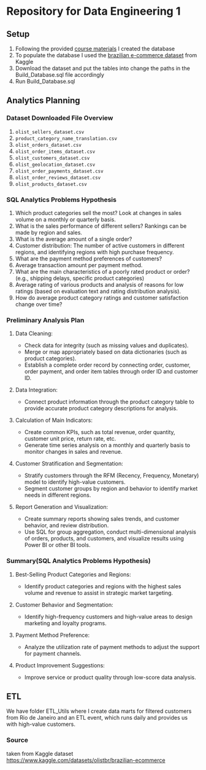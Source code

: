 # Repository for Data Engineering 1

## Setup 
1. Following the provided [course materials](https://ceu-economics-and-business.github.io/ECBS-5146-Different-Shapes-of-Data/01-intro/index.html) I created the database
2. To populate the database I used the [brazilian e-commerce dataset](https://www.kaggle.com/datasets/olistbr/brazilian-ecommerce) from Kaggle 
3. Download the dataset and put the tables into change the paths in the Build_Database.sql file accordingly
4. Run Build_Database.sql


## Analytics Planning


### Dataset Downloaded File Overview

1. `olist_sellers_dataset.csv`
2. `product_category_name_translation.csv`
3. `olist_orders_dataset.csv`
4. `olist_order_items_dataset.csv`
5. `olist_customers_dataset.csv`
6. `olist_geolocation_dataset.csv`
7. `olist_order_payments_dataset.csv`
8. `olist_order_reviews_dataset.csv`
9. `olist_products_dataset.csv`

### SQL Analytics Problems Hypothesis

1. Which product categories sell the most? Look at changes in sales volume on a monthly or quarterly basis.
2. What is the sales performance of different sellers? Rankings can be made by region and sales.
3. What is the average amount of a single order?
4. Customer distribution: The number of active customers in different regions, and identifying regions with high purchase frequency.
5. What are the payment method preferences of customers?
6. Average transaction amount per payment method.
7. What are the main characteristics of a poorly rated product or order? (e.g., shipping delays, specific product categories)
8. Average rating of various products and analysis of reasons for low ratings (based on evaluation text and rating distribution analysis).
9. How do average product category ratings and customer satisfaction change over time?

### Preliminary Analysis Plan

1. Data Cleaning:
   - Check data for integrity (such as missing values and duplicates).
   - Merge or map appropriately based on data dictionaries (such as product categories).
   - Establish a complete order record by connecting order, customer, order payment, and order item tables through order ID and customer ID.

2. Data Integration:
   - Connect product information through the product category table to provide accurate product category descriptions for analysis.

3. Calculation of Main Indicators:
   - Create common KPIs, such as total revenue, order quantity, customer unit price, return rate, etc.
   - Generate time series analysis on a monthly and quarterly basis to monitor changes in sales and revenue.

4. Customer Stratification and Segmentation:  
   - Stratify customers through the RFM (Recency, Frequency, Monetary) model to identify high-value customers.
   - Segment customer groups by region and behavior to identify market needs in different regions.

5. Report Generation and Visualization:  
   - Create summary reports showing sales trends, and customer behavior, and review distribution.
   - Use SQL for group aggregation, conduct multi-dimensional analysis of orders, products, and customers, and visualize results using Power BI or other BI tools.


### Summary(SQL Analytics Problems Hypothesis)

1. Best-Selling Product Categories and Regions:  
   - Identify product categories and regions with the highest sales volume and revenue to assist in strategic market targeting.

2. Customer Behavior and Segmentation:  
   - Identify high-frequency customers and high-value areas to design marketing and loyalty programs.

3. Payment Method Preference:  
   - Analyze the utilization rate of payment methods to adjust the support for payment channels.

4. Product Improvement Suggestions:  
   - Improve service or product quality through low-score data analysis.

## ETL
We have folder ETL_Utils where I create data marts for filtered customers from Rio de Janeiro and an ETL event, which runs daily and provides us with high-value customers.


### Source
taken from Kaggle dataset 
https://www.kaggle.com/datasets/olistbr/brazilian-ecommerce

